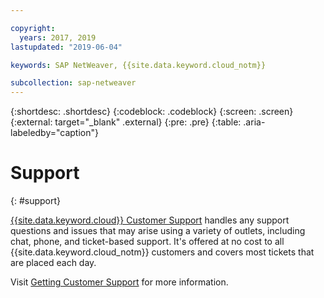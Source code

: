 ```yaml
---

copyright:
  years: 2017, 2019
lastupdated: "2019-06-04"

keywords: SAP NetWeaver, {{site.data.keyword.cloud_notm}}

subcollection: sap-netweaver
---
```


{:shortdesc: .shortdesc}
{:codeblock: .codeblock}
{:screen: .screen}
{:external: target="_blank" .external}
{:pre: .pre}
{:table: .aria-labeledby="caption"}

# Support
{: #support}

[{{site.data.keyword.cloud}} Customer Support](/docs/get-support?topic=get-support-getting-customer-support#getting-customer-support) handles any support questions and issues that may arise using a variety of outlets, including chat, phone, and ticket-based support. It's offered at no cost to all {{site.data.keyword.cloud_notm}} customers and covers most tickets that are placed each day.

Visit [Getting Customer Support](/docs/get-support?topic=get-support-getting-customer-support#getting-customer-support) for more information.
